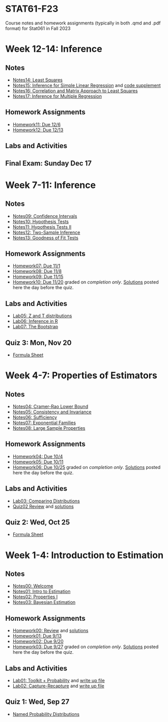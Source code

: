 # STAT61-F23
Course notes and homework assignments (typically in both .qmd and .pdf format) for Stat061 in Fall 2023

# Week 12-14: Inference

## Notes 
- [Notes14: Least Squares](course-notes/14-least-squares)
- [Notes15: Inference for Simple Linear Regression](course-notes/15-inference-for-slr) and [code supplement](course-notes/15-inference-for-slr)
- [Notes16: Correlation and Matrix Approach to Least Squares](course-notes/16-correlation-and-matrix-approach)
- [Notes17: Inference for Multiple Regression](course-notes/17-multiple-regression)

## Homework Assignments
- [Homework11: Due 12/6](homework/homework11)
- [Homework12: Due 12/13](homework/homework12)

## Labs and Activities
  
## Final Exam: Sunday Dec 17

  
# Week 7-11: Inference

## Notes 
- [Notes09: Confidence Intervals](course-notes/09-confidence-intervals)
- [Notes10: Hypothesis Tests](course-notes/10-hypothesis-tests)
- [Notes11: Hypothesis Tests II](course-notes/11-hypothesis-tests-II)
- [Notes12: Two-Sample Inference](course-notes/12-two-sample-inference)
- [Notes13: Goodness of Fit Tests](course-notes/13-chi-square-tests)

## Homework Assignments
- [Homework07: Due 11/1](homework/homework07)
- [Homework08: Due 11/8](homework/homework08)
- [Homework09: Due 11/15](homework/homework09)
- [Homework10: Due 11/20](homework/homework10) graded on *completion only*. [Solutions](homework/homework10) posted here the day before the quiz.

## Labs and Activities
- [Lab05: Z and T distributions](labs-activities/05-t-z-distribution)
- [Lab06: Inference in R](labs-activities/06-inference-in-R)
- [Lab07: The Bootstrap](labs-activities/07-bootstrap)
  
## Quiz 3: Mon, Nov 20
- [Formula Sheet](resources/stat61_formula_sheet-3.pdf) 

# Week 4-7: Properties of Estimators 

## Notes
- [Notes04: Cramer-Rao Lower Bound](course-notes/04-cramer-rao)
- [Notes05: Consistency and Invariance](course-notes/05-consistency-invariance)
- [Notes06: Sufficiency](course-notes/06-sufficiency-rao-blackwell)
- [Notes07: Exponential Families](course-notes/07-exponential-families)
- [Notes08: Large Sample Properties](course-notes/08-large-sample-properties)

## Homework Assignments
- [Homework04: Due 10/4](homework/homework04)
- [Homework05: Due 10/11](homework/homework05)
- [Homework06: Due 10/25](homework/homework06) graded on *completion only*. [Solutions](homework/homework06) posted here the day before the quiz.

## Labs and Activities
- [Lab03: Comparing Distributions](labs-activities/03-distributions)
- [Quiz02 Review](labs-activities/04-quiz02-review) and [solutions](labs-activities/04-quiz02-review)

## Quiz 2: Wed, Oct 25
- [Formula Sheet](resources/stat61_formula_sheet-2.pdf) 

# Week 1-4: Introduction to Estimation

## Notes
- [Notes00: Welcome](course-notes/00-welcome)
- [Notes01: Intro to Estimation](course-notes/01-intro-to-estimation)
- [Notes02: Properties I](course-notes/02-properties-of-estimators)
- [Notes03: Bayesian Estimation](course-notes/03-bayesian-estimation)

## Homework Assignments
- [Homework00: Review](homework/homework00) and [solutions](homework/homework00/homework00-sols.pdf)
- [Homework01: Due 9/13](homework/homework01)
- [Homework02: Due 9/20](homework/homework02)
- [Homework03: Due 9/27](homework/homework03) graded on *completion only*. [Solutions](homework/homework03) posted here the day before the quiz.


## Labs and Activities
- [Lab01: Toolkit + Probability](labs-activities/01-toolkit-probability) and [write up file](labs-activities/templates/)
- [Lab02: Capture-Recapture](labs-activities/02-capture-recapture) and [write up file](labs-activities/templates/)

## Quiz 1: Wed, Sep 27
- [Named Probability Distributions](resources/stat61_formula_sheet.pdf) 
